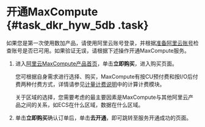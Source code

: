 # 开通MaxCompute {#task_dkr_hyw_5db .task}

如果您是第一次使用数加产品，请使用阿里云账号登录，并根据[准备阿里云账号](intl.zh-CN/准备工作/准备阿里云账号.md#)检查账号是否已可用。如果验证无误，请根据下述操作开通MaxCompute服务。

1.  进入[阿里云MaxCompute产品首页](https://www.alibabacloud.com/product/maxcompute)，单击**立即购买**，进入购买页面。 

    您可根据自身需求进行选择、购买，MaxCompute有按CU预付费和按I/O后付费两种付费方式，详情请参见[计量计费说明](../../../../intl.zh-CN/产品定价/计量计费说明.md#)中的计算计费模块。

    关于区域的选择，您需要考虑的最主要因素是MaxCompute与其他阿里云产品之间的关系，如ECS在什么区域，数据在什么区域。

2.  单击**立即购买**确认订单后，单击**去开通**，即可跳转至服务开通成功的页面。 

